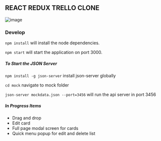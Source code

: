 ## REACT REDUX TRELLO CLONE

![image](https://user-images.githubusercontent.com/8594076/45387391-938ed980-b633-11e8-8561-462302fe1505.png)

### Develop

`npm install` will install the node dependencies.

`npm start` will start the application on port 3000.

##### To Start the JSON Server

`npm install -g json-server` install json-server globally

`cd mock` navigate to mock folder

`json-server mockdata.json --port=3456` will run the api server in port 3456

##### In Progress Items

* Drag and drop
* Edit card 
* Full page modal screen for cards
* Quick menu popup for edit and delete list